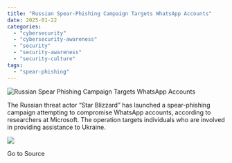 ```yaml
---
title: "Russian Spear-Phishing Campaign Targets WhatsApp Accounts"
date: 2025-01-22
categories: 
  - "cybersecurity"
  - "cybersecurity-awareness"
  - "security"
  - "security-awareness"
  - "security-culture"
tags: 
  - "spear-phishing"
---
```


![Russian Spear Phishing Campaign Targets WhatsApp Accounts](https://blog.knowbe4.com/hubfs/Ransomware%20Attacks%20From%20Within%20Russia.jpg)

The Russian threat actor “Star Blizzard” has launched a spear-phishing campaign attempting to compromise WhatsApp accounts, according to researchers at Microsoft. The operation targets individuals who are involved in providing assistance to Ukraine.

![](https://track.hubspot.com/__ptq.gif?a=241394&k=14&r=https%3A%2F%2Fblog.knowbe4.com%2Frussian-spear-phishing-campaign-targets-whatsapp-accounts&bu=https%253A%252F%252Fblog.knowbe4.com&bvt=rss)

Go to Source
